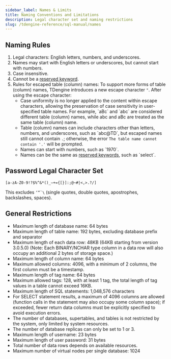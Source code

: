 ```yaml
---
sidebar_label: Names & Limits
title: Naming Conventions and Limitations
description: Legal character set and naming restrictions
slug: /tdengine-reference/sql-manual/names
---
```


## Naming Rules

1. Legal characters: English letters, numbers, and underscores.
2. Names may start with English letters or underscores, but cannot start with numbers.
3. Case insensitive.
4. Cannot be a [reserved keyword](../reserved-keywords/).
5. Rules for escaped table (column) names:
   To support more forms of table (column) names, TDengine introduces a new escape character ``"``. After using the escape character:
   - Case uniformity is no longer applied to the content within escape characters, allowing the preservation of case sensitivity in user-specified table names. For example, \`aBc\` and \`abc\` are considered different table (column) names, while abc and aBc are treated as the same table (column) name.
   - Table (column) names can include characters other than letters, numbers, and underscores, such as \`abc@TD\`, but escaped names still cannot contain `.`; otherwise, the error `The table name cannot contain '.'` will be prompted.
   - Names can start with numbers, such as \`1970\`.
   - Names can be the same as [reserved keywords](../reserved-keywords/), such as \`select\`.

## Password Legal Character Set

`[a-zA-Z0-9!?$%^&*()_–+={[}]:;@~#|<,>.?/]`

This excludes ``‘“`\`` (single quotes, double quotes, apostrophes, backslashes, spaces).

## General Restrictions

- Maximum length of database name: 64 bytes
- Maximum length of table name: 192 bytes, excluding database prefix and separator
- Maximum length of each data row: 48KB (64KB starting from version 3.0.5.0) (Note: Each BINARY/NCHAR type column in a data row will also occupy an additional 2 bytes of storage space.)
- Maximum length of column name: 64 bytes
- Maximum allowed columns: 4096, with a minimum of 2 columns, the first column must be a timestamp.
- Maximum length of tag name: 64 bytes
- Maximum allowed tags: 128, with at least 1 tag, the total length of tag values in a table cannot exceed 16KB.
- Maximum length of SQL statements: 1,048,576 characters
- For SELECT statement results, a maximum of 4096 columns are allowed (function calls in the statement may also occupy some column space); if exceeded, fewer return data columns must be explicitly specified to avoid execution errors.
- The number of databases, supertables, and tables is not restricted by the system, only limited by system resources.
- The number of database replicas can only be set to 1 or 3.
- Maximum length of username: 23 bytes
- Maximum length of user password: 31 bytes
- Total number of data rows depends on available resources.
- Maximum number of virtual nodes per single database: 1024
